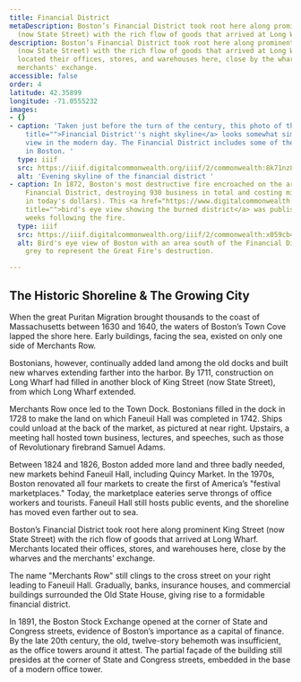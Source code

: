```yaml
---
title: Financial District
metaDescription: Boston’s Financial District took root here along prominent King Street
  (now State Street) with the rich flow of goods that arrived at Long Wharf.
description: Boston’s Financial District took root here along prominent King Street
  (now State Street) with the rich flow of goods that arrived at Long Wharf. Merchants
  located their offices, stores, and warehouses here, close by the wharves and the
  merchants' exchange.
accessible: false
order: 4
latitude: 42.35899
longitude: -71.0555232
images:
- {}
- caption: 'Taken just before the turn of the century, this photo of the <a href="https://www.digitalcommonwealth.org/search/commonwealth:pn89gz79f"
    title="">Financial District''s night skyline</a> looks somewhat similar to the
    view in the modern day. The Financial District includes some of the tallest buildings
    in Boston. '
  type: iiif
  src: https://iiif.digitalcommonwealth.org/iiif/2/commonwealth:8k71nz82v
  alt: 'Evening skyline of the financial district '
- caption: In 1872, Boston's most destructive fire encroached on the area of today's
    Financial District, destroying 930 business in total and costing millions (billions
    in today's dollars). This <a href="https://www.digitalcommonwealth.org/search/commonwealth:x059cb44q"
    title="">bird's eye view showing the burned district</a> was published in the
    weeks following the fire.
  type: iiif
  src: https://iiif.digitalcommonwealth.org/iiif/2/commonwealth:x059cb450
  alt: Bird's eye view of Boston with an area south of the Financial District shaded
    grey to represent the Great Fire's destruction.

---
```

## The Historic Shoreline & The Growing City

When the great Puritan Migration brought thousands to the coast of Massachusetts between 1630 and 1640, the waters of Boston’s Town Cove lapped the shore here. Early buildings, facing the sea, existed on only one side of Merchants Row.

Bostonians, however, continually added land among the old docks and built new wharves extending farther into the harbor. By 1711, construction on Long Wharf had filled in another block of King Street (now State Street), from which Long Wharf extended.

Merchants Row once led to the Town Dock. Bostonians filled in the dock in 1728 to make the land on which Faneuil Hall was completed in 1742. Ships could unload at the back of the market, as pictured at near right. Upstairs, a meeting hall hosted town business, lectures, and speeches, such as those of Revolutionary firebrand Samuel Adams.

Between 1824 and 1826, Boston added more land and three badly needed, new markets behind Faneuil Hall, including Quincy Market. In the 1970s, Boston renovated all four markets to create the first of America’s "festival marketplaces." Today, the marketplace eateries serve throngs of office workers and tourists. Faneuil Hall still hosts public events, and the shoreline has moved even farther out to sea.

Boston’s Financial District took root here along prominent King Street (now State Street) with the rich flow of goods that arrived at Long Wharf. Merchants located their offices, stores, and warehouses here, close by the wharves and the merchants' exchange.

The name "Merchants Row" still clings to the cross street on your right leading to Faneuil Hall. Gradually, banks, insurance houses, and commercial buildings surrounded the Old State House, giving rise to a formidable financial district.

In 1891, the Boston Stock Exchange opened at the corner of State and Congress streets, evidence of Boston’s importance as a capital of finance. By the late 20th century, the old, twelve-story behemoth was insufficient, as the office towers around it attest. The partial façade of the building still presides at the corner of State and Congress streets, embedded in the base of a modern office tower.